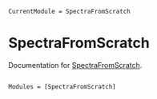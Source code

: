 ```@meta
CurrentModule = SpectraFromScratch
```

# SpectraFromScratch

Documentation for [SpectraFromScratch](https://github.com/ggebbie/SpectraFromScratch.jl).

```@index
```

```@autodocs
Modules = [SpectraFromScratch]
```
